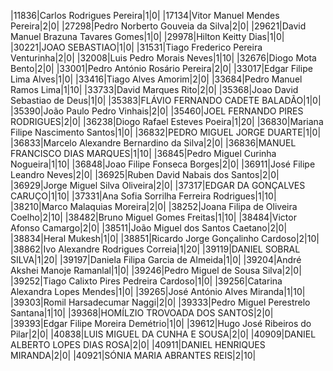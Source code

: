 ﻿|11836|Carlos Rodrigues Pereira|1|0|
|17134|Vitor Manuel Mendes Pereira|2|0|
|27298|Pedro Norberto Gouveia da Silva|2|0|
|29621|David Manuel Brazuna Tavares Gomes|1|0|
|29978|Hilton Keitty Dias|1|0|
|30221|JOAO SEBASTIAO|1|0|
|31531|Tiago Frederico Pereira Venturinha|2|0|
|32008|Luis Pedro Morais Neves|1|10|
|32676|Diogo Mota Bento|2|0|
|33001|Pedro António Rosário Pereira|2|0|
|33017|Edgar Filipe Lima Alves|1|0|
|33416|Tiago Alves Amorim|2|0|
|33684|Pedro Manuel Ramos Lima|1|10|
|33733|David Marques Rito|2|0|
|35368|Joao David Sebastiao de Deus|1|0|
|35383|FLÁVIO FERNANDO CADETE BALADÃO|1|0|
|35390|João Paulo Pedro Vinhais|2|0|
|35460|JOEL FERNANDO PIRES RODRIGUES|2|0|
|36238|Diogo Rafael Esteves Poeira|1|20|
|36830|Mariana Filipe Nascimento Santos|1|0|
|36832|PEDRO MIGUEL JORGE DUARTE|1|0|
|36833|Marcelo Alexandre Bernardino da Silva|2|0|
|36836|MANUEL FRANCISCO DIAS MARQUES|1|10|
|36845|Pedro Miguel Curinha Nogueira|1|10|
|36848|Joao Filipe Fonseca Borges|2|0|
|36911|José Filipe Leandro Neves|2|0|
|36925|Ruben David Nabais dos Santos|2|0|
|36929|Jorge Miguel Silva Oliveira|2|0|
|37317|EDGAR DA GONÇALVES CARUÇO|1|10|
|37331|Ana Sofia Sorrilha Ferreira Rodrigues|1|10|
|38210|Marco Malaquias Moreira|2|0|
|38252|Joana Filipa de Oliveira Coelho|2|10|
|38482|Bruno Miguel Gomes Freitas|1|10|
|38484|Victor Afonso Camargo|2|0|
|38511|João Miguel dos Santos Caetano|2|0|
|38834|Heral Mukesh|1|0|
|38851|Ricardo Jorge Gonçalinho Cardoso|2|10|
|38862|Ivo Alexandre Rodrigues Correia|1|20|
|39119|DANIEL SOBRAL SILVA|1|20|
|39197|Daniela Filipa Garcia de Almeida|1|0|
|39204|André Akshei Manoje Ramanlal|1|0|
|39246|Pedro Miguel de Sousa Silva|2|0|
|39252|Tiago Calixto Pires Pedreira Cardoso|1|0|
|39256|Catarina Alexandra Lopes Mendes|1|0|
|39265|José António Alves Miranda|1|10|
|39303|Romil Harsadecumar Naggi|2|0|
|39333|Pedro Miguel Perestrelo Santana|1|10|
|39368|HOMÍLZIO TROVOADA DOS SANTOS|2|0|
|39393|Edgar Filipe Moreira Demétrio|1|0|
|39612|Hugo José Ribeiros do Pilar|2|0|
|40838|LUIS MIGUEL DA CUNHA E SOUSA|2|0|
|40909|DANIEL ALBERTO LOPES DIAS ROSA|2|0|
|40911|DANIEL HENRIQUES MIRANDA|2|0|
|40921|SÓNIA MARIA ABRANTES REIS|2|10|
